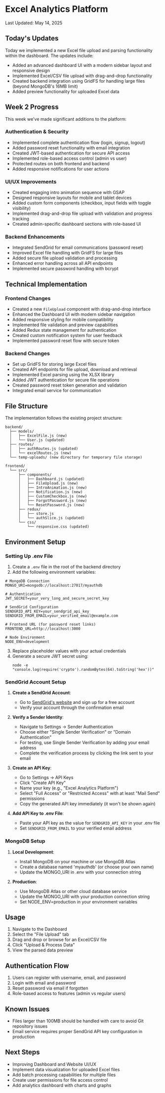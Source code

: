 # Excel Analytics Platform

Last Updated: May 14, 2025

## Today's Updates

Today we implemented a new Excel file upload and parsing functionality within the dashboard. The updates include:

- Added an advanced dashboard UI with a modern sidebar layout and responsive design
- Implemented Excel/CSV file upload with drag-and-drop functionality
- Created backend integration using GridFS for handling large files (beyond MongoDB's 16MB limit)
- Added preview functionality for uploaded Excel data

## Week 2 Progress

This week we've made significant additions to the platform:

### Authentication & Security
- Implemented complete authentication flow (login, signup, logout)
- Added password reset functionality with email integration
- Created JWT-based authentication for secure API access
- Implemented role-based access control (admin vs user)
- Protected routes on both frontend and backend
- Added responsive notifications for user actions

### UI/UX Improvements
- Created engaging intro animation sequence with GSAP
- Designed responsive layouts for mobile and tablet devices
- Added custom form components (checkbox, input fields with toggle visibility)
- Implemented drag-and-drop file upload with validation and progress tracking
- Created admin-specific dashboard sections with role-based UI

### Backend Enhancements
- Integrated SendGrid for email communications (password reset)
- Improved Excel file handling with GridFS for large files
- Added secure file upload validation and processing
- Enhanced error handling across all API endpoints
- Implemented secure password handling with bcrypt

## Technical Implementation

### Frontend Changes
- Created a new `FileUpload` component with drag-and-drop interface
- Enhanced the Dashboard UI with modern sidebar navigation
- Added responsive styling for mobile compatibility
- Implemented file validation and preview capabilities
- Added Redux state management for authentication
- Created custom notification system for user feedback
- Implemented password reset flow with secure token

### Backend Changes
- Set up GridFS for storing large Excel files
- Created API endpoints for file upload, download and retrieval
- Implemented Excel parsing using the XLSX library
- Added JWT authentication for secure file operations
- Created password reset token generation and validation
- Integrated email service for communication

## File Structure
The implementation follows the existing project structure:
```
backend/
  ├── models/
  │   ├── ExcelFile.js (new)
  │   └── User.js (updated)
  ├── routes/
  │   ├── authRoutes.js (updated)
  │   └── excelRoutes.js (new)
  └── temp-uploads/ (new directory for temporary file storage)

frontend/
  └── src/
      ├── components/
      │   ├── Dashboard.js (updated)
      │   ├── FileUpload.js (new)
      │   ├── IntroAnimation.js (new)
      │   ├── Notification.js (new)
      │   ├── CustomCheckbox.js (new)
      │   ├── ForgotPassword.js (new)
      │   └── ResetPassword.js (new)
      ├── redux/
      │   ├── store.js
      │   └── authSlice.js (updated)
      └── css/
          └── responsive.css (updated)
```

## Environment Setup

### Setting Up .env File
1. Create a `.env` file in the root of the backend directory
2. Add the following environment variables:

```
# MongoDB Connection
MONGO_URI=mongodb://localhost:27017/myauthdb

# Authentication
JWT_SECRET=your_very_long_and_secure_secret_key

# SendGrid Configuration
SENDGRID_API_KEY=your_sendgrid_api_key
SENDGRID_FROM_EMAIL=your_verified_email@example.com

# Frontend URL (for password reset links)
FRONTEND_URL=http://localhost:3000

# Node Environment
NODE_ENV=development
```

3. Replace placeholder values with your actual credentials
4. Generate a secure JWT secret using:
   ```
   node -e "console.log(require('crypto').randomBytes(64).toString('hex'))"
   ```

### SendGrid Account Setup
1. **Create a SendGrid Account**:
   - Go to [SendGrid's website](https://sendgrid.com/) and sign up for a free account
   - Verify your account through the confirmation email

2. **Verify a Sender Identity**:
   - Navigate to Settings → Sender Authentication
   - Choose either "Single Sender Verification" or "Domain Authentication"
   - For testing, use Single Sender Verification by adding your email address
   - Complete the verification process by clicking the link sent to your email

3. **Create an API Key**:
   - Go to Settings → API Keys
   - Click "Create API Key"
   - Name your key (e.g., "Excel Analytics Platform")
   - Select "Full Access" or "Restricted Access" with at least "Mail Send" permissions
   - Copy the generated API key immediately (it won't be shown again)

4. **Add API Key to .env File**:
   - Paste your API key as the value for `SENDGRID_API_KEY` in your .env file
   - Set `SENDGRID_FROM_EMAIL` to your verified email address

### MongoDB Setup
1. **Local Development**:
   - Install MongoDB on your machine or use MongoDB Atlas
   - Create a database named 'myauthdb' (or choose your own name)
   - Update the MONGO_URI in .env with your connection string

2. **Production**:
   - Use MongoDB Atlas or other cloud database service
   - Update the MONGO_URI with your production connection string
   - Set NODE_ENV=production in your environment variables

## Usage
1. Navigate to the Dashboard
2. Select the "File Upload" tab
3. Drag and drop or browse for an Excel/CSV file
4. Click "Upload & Process Data"
5. View the parsed data preview

## Authentication Flow
1. Users can register with username, email, and password
2. Login with email and password
3. Reset password via email if forgotten
4. Role-based access to features (admin vs regular users)

## Known Issues
- Files larger than 100MB should be handled with care to avoid Git repository issues
- Email service requires proper SendGrid API key configuration in production

## Next Steps
- Improving Dashboard and Website UI/UX
- Implement data visualization for uploaded Excel files
- Add batch processing capabilities for multiple files
- Create user permissions for file access control
- Add analytics dashboard with charts and graphs

